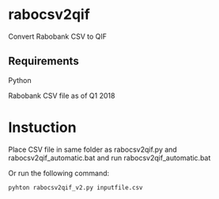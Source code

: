 # rabocsv2qif
Convert Rabobank CSV to QIF

## Requirements
Python

Rabobank CSV file as of Q1 2018
  
# Instuction
 
Place CSV file in same folder as rabocsv2qif.py and rabocsv2qif_automatic.bat and run rabocsv2qif_automatic.bat

Or run the following command:
```
pyhton rabocsv2qif_v2.py inputfile.csv
```

